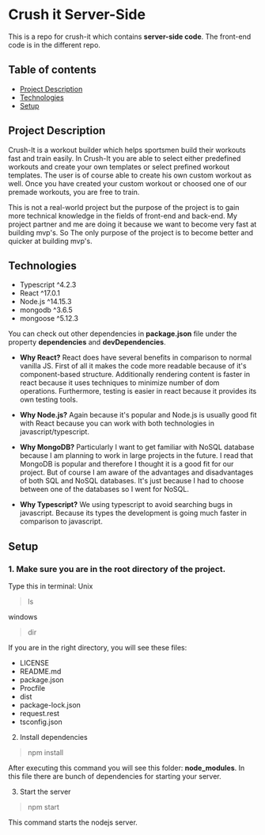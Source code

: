 # Crush it Server-Side

This is a repo for crush-it which contains **server-side code**. The front-end code is in the different repo.

## Table of contents
* [Project Description](#project-description)
* [Technologies](#technologies)
* [Setup](#setup)


## Project Description

Crush-It is a workout builder which helps sportsmen build their workouts fast and train easily. In Crush-It you are able to select either predefined workouts and create your own templates or select prefined workout templates. The user is of course able to create his own custom workout as well. Once you have created your custom workout or choosed one of our premade workouts, you are free to train.

This is not a real-world project but the purpose of the project is to gain more technical knowledge in the fields of front-end and back-end. My project partner and me are doing it because we want to become very fast at building mvp's. So The only purpose of the project is to become better and quicker at building mvp's.


## Technologies

- Typescript ^4.2.3
- React ^17.0.1
- Node.js ^14.15.3
- mongodb ^3.6.5
- mongoose ^5.12.3

You can check out other dependencies in **package.json** file under the property **dependencies** and **devDependencies**.

- **Why React?** React does have several benefits in comparison to normal vanilla JS. First of all it makes the code more readable because of it's component-based structure. Additionally rendering content is faster in react because it uses techniques to minimize number of dom operations. Furthermore, testing is easier in react because it provides its own testing tools.

- **Why Node.js?** Again because it's popular and Node.js is usually good fit with React because you can work with both technologies in javascript/typescript.

- **Why MongoDB?** Particularly I want to get familiar with NoSQL database because I am planning to work in large projects in the future. I read that MongoDB is popular and therefore I thought it is a good fit for our project. But of course I am aware of the advantages and disadvantages of both SQL and NoSQL databases. It's just because I had to choose between one of the databases so I went for NoSQL.

- **Why Typescript?** We using typescript to avoid searching bugs in javascript. Because its types the development is going much faster in comparison to javascript.

## Setup

### 1. Make sure you are in the root directory of the project.

Type this in terminal:
Unix
> ls

windows
> dir

If you are in the right directory, you will see these files:

- LICENSE
- README.md
- package.json
- Procfile
- dist
- package-lock.json       
- request.rest            
- tsconfig.json

2. Install dependencies

> npm install

After executing this command you will see this folder: **node_modules**. In this file there are bunch of dependencies for starting your server.

3. Start the server

> npm start

This command starts the nodejs server.

